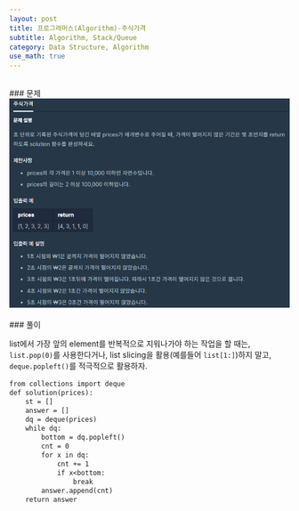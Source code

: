 ```yaml
---
layout: post
title: 프로그래머스(Algorithm)-주식가격
subtitle: Algorithm, Stack/Queue
category: Data Structure, Algorithm
use_math: true
---
```


<br>
### 문제

<center><img src = '/post_img/200404/image15.png' width="600"/></center>

<br>
### 풀이

list에서 가장 앞의 element를 반복적으로 지워나가야 하는 작업을 할 때는, ```list.pop(0)```를 사용한다거나, list slicing을 활용(예를들어 ```list[1:]```)하지 말고, ```deque.popleft()```를 적극적으로 활용하자.

```
from collections import deque
def solution(prices):
    st = []
    answer = []
    dq = deque(prices)
    while dq:
        bottom = dq.popleft()
        cnt = 0
        for x in dq:
            cnt += 1
            if x<bottom:
                break
        answer.append(cnt)
    return answer
```
